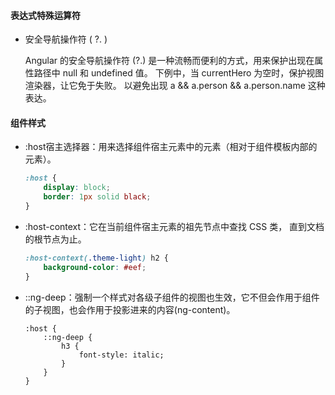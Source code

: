 #### 表达式特殊运算符
- 安全导航操作符 ( ?. ) 

    Angular 的安全导航操作符 (?.) 是一种流畅而便利的方式，用来保护出现在属性路径中 null 和 undefined 值。 下例中，当 currentHero 为空时，保护视图渲染器，让它免于失败。
    以避免出现 a && a.person && a.person.name 这种表达。

#### 组件样式
- :host宿主选择器：用来选择组件宿主元素中的元素（相对于组件模板内部的元素）。
    ```css
    :host {
        display: block;
        border: 1px solid black;
    }
    ```
- :host-context：它在当前组件宿主元素的祖先节点中查找 CSS 类， 直到文档的根节点为止。
    ```css
    :host-context(.theme-light) h2 {
        background-color: #eef;
    }
    ```
- ::ng-deep：强制一个样式对各级子组件的视图也生效，它不但会作用于组件的子视图，也会作用于投影进来的内容(ng-content)。
    ```less
    :host {
        ::ng-deep {
            h3 {
                font-style: italic;
            }
        }
    }
    ```